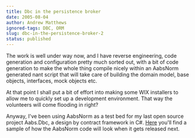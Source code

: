 ```yaml
---
title: Dbc in the persistence broker
date: 2005-08-04
author: Andrew Matthews
ignored-tags: DBC, ORM
slug: dbc-in-the-persistence-broker-2
status: published
---
```


The work is well under way now, and I have reverse engineering, code generation and configuration pretty much sorted out, with a bit of code generation to make the whole thing compile nicely within an AabsNorm generated nant script that will take care of building the domain model, base objects, interfaces, mock objects etc.

At that point I shall put a bit of effort into making some WIX installers to allow me to quickly set up a development environment. That way the volunteers will come flooding in right?

Anyway, I've been using AabsNorm as a test bed for my last open source project Aabs.Dbc, a design by contract framework in C\#. [Here](http://aabsdotnet.blogspot.com/2005/08/dbc-in-use.html) you'll find a sample of how the AabsNorm code will look when it gets released next.
